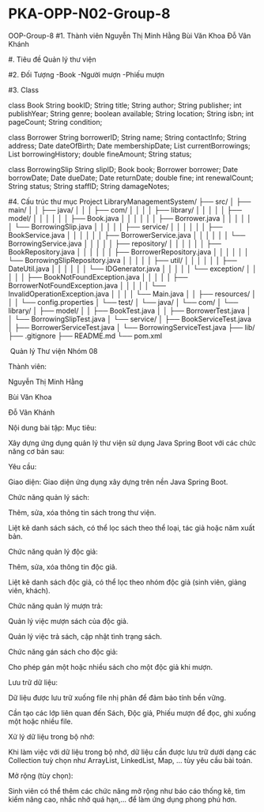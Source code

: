 # PKA-OPP-N02-Group-8
OOP-Group-8
#1. Thành viên 
Nguyễn Thị Minh Hằng  Bùi Văn Khoa  Đỗ Vân Khánh 

#. Tiêu đề
Quản lý thư viện

#2. Đối Tượng 
-Book
-Người mượn 
-Phiếu mượn 

#3. Class 

class Book
  String bookID;
  String title;
  String author;
  String publisher;
  int publishYear;
  String genre;
  boolean available;
  String location;
  String isbn;
  int pageCount;
  String condition;
  
class Borrower 
   String borrowerID;
   String name;
   String contactInfo;
   String address;
   Date dateOfBirth;
   Date membershipDate;
   List<Book> currentBorrowings;
   List<BorrowingSlip> borrowingHistory;
   double fineAmount;
   String status;

class BorrowingSlip
    String slipID;
    Book book;
    Borrower borrower;
    Date borrowDate;
    Date dueDate;
    Date returnDate;
    double fine;
    int renewalCount;
    String status; 
    String staffID;
    String damageNotes;

#4. Cấu trúc thư mục Project
LibraryManagementSystem/
├── src/
│   ├── main/
│   │   ├── java/
│   │   │   ├── com/
│   │   │   │   ├── library/
│   │   │   │   │   ├── model/
│   │   │   │   │   │   ├── Book.java
│   │   │   │   │   │   ├── Borrower.java
│   │   │   │   │   │   └── BorrowingSlip.java
│   │   │   │   │   ├── service/
│   │   │   │   │   │   ├── BookService.java
│   │   │   │   │   │   ├── BorrowerService.java
│   │   │   │   │   │   └── BorrowingService.java
│   │   │   │   │   ├── repository/
│   │   │   │   │   │   ├── BookRepository.java
│   │   │   │   │   │   ├── BorrowerRepository.java
│   │   │   │   │   │   └── BorrowingSlipRepository.java
│   │   │   │   │   ├── util/
│   │   │   │   │   │   ├── DateUtil.java
│   │   │   │   │   │   └── IDGenerator.java
│   │   │   │   │   └── exception/
│   │   │   │   │       ├── BookNotFoundException.java
│   │   │   │   │       ├── BorrowerNotFoundException.java
│   │   │   │   │       └── InvalidOperationException.java
│   │   │   │   └── Main.java
│   │   ├── resources/
│   │   │   └── config.properties
│   └── test/
│       └── java/
│           └── com/
│               └── library/
│                   ├── model/
│                   │   ├── BookTest.java
│                   │   ├── BorrowerTest.java
│                   │   └── BorrowingSlipTest.java
│                   └── service/
│                       ├── BookServiceTest.java
│                       ├── BorrowerServiceTest.java
│                       └── BorrowingServiceTest.java
├── lib/
├── .gitignore
├── README.md
└── pom.xml



 Quản lý Thư viện
Nhóm 08

Thành viên:

Nguyễn Thị Minh Hằng


Bùi Văn Khoa


Đỗ Vân Khánh


Nội dung bài tập:
Mục tiêu:

Xây dựng ứng dụng quản lý thư viện sử dụng Java Spring Boot với các chức năng cơ bản sau:

Yêu cầu:

Giao diện:
Giao diện ứng dụng xây dựng trên nền Java Spring Boot.

Chức năng quản lý sách:

Thêm, sửa, xóa thông tin sách trong thư viện.

Liệt kê danh sách sách, có thể lọc sách theo thể loại, tác giả hoặc năm xuất bản.

Chức năng quản lý độc giả:

Thêm, sửa, xóa thông tin độc giả.

Liệt kê danh sách độc giả, có thể lọc theo nhóm độc giả (sinh viên, giảng viên, khách).

Chức năng quản lý mượn trả:

Quản lý việc mượn sách của độc giả.

Quản lý việc trả sách, cập nhật tình trạng sách.

Chức năng gán sách cho độc giả:

Cho phép gán một hoặc nhiều sách cho một độc giả khi mượn.

Lưu trữ dữ liệu:

Dữ liệu được lưu trữ xuống file nhị phân để đảm bảo tính bền vững.

Cần tạo các lớp liên quan đến Sách, Độc giả, Phiếu mượn để đọc, ghi xuống một hoặc nhiều file.

Xử lý dữ liệu trong bộ nhớ:

Khi làm việc với dữ liệu trong bộ nhớ, dữ liệu cần được lưu trữ dưới dạng các Collection tuỳ chọn như ArrayList, LinkedList, Map, … tùy yêu cầu bài toán.

Mở rộng (tùy chọn):

Sinh viên có thể thêm các chức năng mở rộng như báo cáo thống kê, tìm kiếm nâng cao, nhắc nhở quá hạn,... để làm ứng dụng phong phú hơn.






